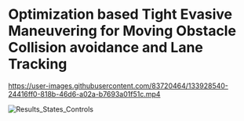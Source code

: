 # Optimization based Tight Evasive Maneuvering for Moving Obstacle Collision avoidance and Lane Tracking





https://user-images.githubusercontent.com/83720464/133928540-24416ff0-818b-46d6-a02a-b7693a01f51c.mp4



![Results_States_Controls](https://user-images.githubusercontent.com/83720464/133926028-5e4cc311-ea32-4462-ac36-17d03bf06447.png)
